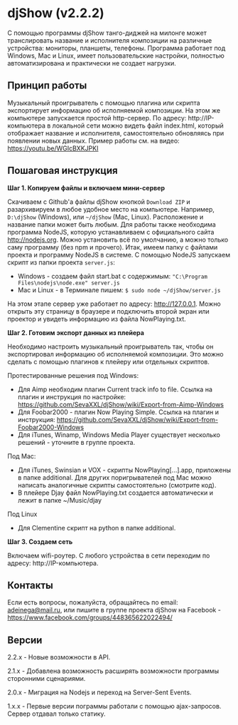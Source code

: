 # djShow (v2.2.2)

С помощью программы djShow танго-диджей на милонге может транслировать название и исполнителя композиции на различные устройства: мониторы, планшеты, телефоны. Программа работает под Windows, Mac и Linux, имеет пользовательские настройки, полностью автоматизирована и практически не создает нагрузки.


## Принцип работы

Музыкальный проигрыватель с помощью плагина или скрипта экспортирует информацию об исполняемой композиции. На этом же компьютере запускается простой http-сервер. По адресу: http://IP-компьютера в локальной сети можно видеть файл index.html, который отображает название и исполнителя, самостоятельно обновляясь при появлении новых данных. Пример работы см. на видео: https://youtu.be/WGIcBXKJPKI


## Пошаговая инструкция

**Шаг 1. Копируем файлы и включаем мини-сервер**

Скачиваем с Github'а файлы djShow кнопкой `Download ZIP` и разархивируем в любое удобное место на компьютере. Например, `D:\djShow` (Windows), или `~/djShow` (Mac, Linux). Расположение и название папки может быть любым. Для работы также необходима программа NodeJS, которую устанавливаем с официального сайта http://nodejs.org. Можно установить всё по умолчанию, а можно только саму программу (без npm и прочего). Итак, имеем папку с файлами проекта и программу NodeJS в системе. С помощью NodeJS запускаем скрипт из папки проекта `server.js`:
- Windows - создаем файл start.bat с содержимым: `"C:\Program Files\nodejs\node.exe" server.js`
- Mac и Linux - в Терминале пишем: `$ sudo node ~/djShow/server.js`

На этом этапе сервер уже работает по адресу: http://127.0.0.1. Можно открыть эту страницу в браузере и подключить второй экран или проектор и увидеть информацию из файла NowPlaying.txt.

**Шаг 2. Готовим экспорт данных из плейера**

Необходимо настроить музыкальный проигрыватель так, чтобы он экспортировал информацию об исполняемой композиции. Это можно сделать с помощью плагинов к плейеру или отдельных скриптов.

Протестированные решения под Windows:
- Для Aimp необходим плагин Current track info to file. Ссылка на плагин и инструкция по настройке: https://github.com/SevaXXL/djShow/wiki/Export-from-Aimp-Windows
- Для Foobar2000 - плагин Now Playing Simple. Ссылка на плагин и инструкция: https://github.com/SevaXXL/djShow/wiki/Export-from-Foobar2000-Windows
- Для iTunes, Winamp, Windows Media Player существует несколько решений - уточните в группе проекта.

Под Mac:
- Для iTunes, Swinsian и VOX - скрипты NowPlaying[...].app, приложены в папке additional. Для других поригрывателей под Mac можно написать аналогичные скрипты самостоятельно (смотрите код).
- В плейере Djay файл NowPlaying.txt создается автоматически и лежит в папке ~/Music/djay

Под Linux
- Для Clementine скрипт на python в папке additional.

**Шаг 3. Создаем сеть**

Включаем wifi-роутер. С любого устройства в сети переходим по адресу: http://IP-компьютера.


## Контакты

Если есть вопросы, пожалуйста, обращайтесь по email: adeinega@mail.ru, или пишите в группе проекта djShow на Facebook - https://www.facebook.com/groups/448365622022494/


## Версии

2.2.x - Новые возможности в API.

2.1.x - Добавлена возможность расширять возможности программы сторонними сценариями.

2.0.x - Миграция на Nodejs и переход на Server-Sent Events.

1.x.x - Первые версии пограммы работали с помощью ajax-запросов. Сервер отдавал только статику.